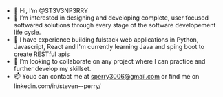 - 👋 Hi, I’m @ST3V3NP3RRY
- 👀 I’m interested in designing and developing complete, user focused softwared solutions through every stage of the software developement life cysle.
- 🌱 I have experience building fulstack web applications in Python, Javascript, React and I'm currently learning Java and sping boot to create RESTful apis
- 💞️ I’m looking to collaborate on any project where I can practice and further develop my skillset.
- 📫 Youc can contact me at sperry3006@gmail.com or find me on linkedin.com/in/steven--perry/

<!---
ST3V3NP3RRY/ST3V3NP3RRY is a ✨ special ✨ repository because its `README.md` (this file) appears on your GitHub profile.
You can click the Preview link to take a look at your changes.
--->
